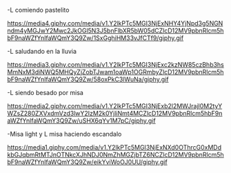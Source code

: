 -L comiendo pastelito

https://media4.giphy.com/media/v1.Y2lkPTc5MGI3NjExNHY4YjNpd3g5NGNndm4yMGJwY2Mwc2JkOGl5N3J5bnFlbXR5bW05dCZlcD12MV9pbnRlcm5hbF9naWZfYnlfaWQmY3Q9Zw/1SxGghiHM33vJfCTf9/giphy.gif


-L saludando en la lluvia

https://media3.giphy.com/media/v1.Y2lkPTc5MGI3NjExc2kzNW85czBhb3hsMmNxM3diNWQ5MHQyZjZobTJwam1oaWp1OGRmbyZlcD12MV9pbnRlcm5hbF9naWZfYnlfaWQmY3Q9Zw/58oxPkC3lWuNa/giphy.gif


-L siendo besado por misa 

https://media2.giphy.com/media/v1.Y2lkPTc5MGI3NjExb2l2MWJrajl0M2tyYWZsZ280ZXVxdmVzd3lwY2IzM2k0YjliNmt4MCZlcD12MV9pbnRlcm5hbF9naWZfYnlfaWQmY3Q9Zw/uSHX6qYv1M7pC/giphy.gif


-Misa light y L misa haciendo escandalo 

https://media1.giphy.com/media/v1.Y2lkPTc5MGI3NjExNXd0OThrcG0xMDdkbGJqbmRtMTJnOTNkcXJhNDJ0NmZhMGZjbTZ6NCZlcD12MV9pbnRlcm5hbF9naWZfYnlfaWQmY3Q9Zw/eikYviWoOJ0UU/giphy.gif